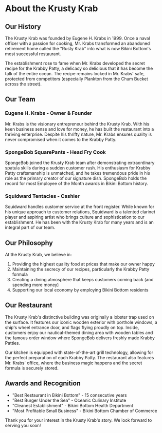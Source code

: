 # About the Krusty Krab

## Our History

The Krusty Krab was founded by Eugene H. Krabs in 1999. Once a naval officer with a passion for cooking, Mr. Krabs transformed an abandoned retirement home called the "Rusty Krab" into what is now Bikini Bottom's most successful restaurant.

The establishment rose to fame when Mr. Krabs developed the secret recipe for the Krabby Patty, a delicacy so delicious that it has become the talk of the entire ocean. The recipe remains locked in Mr. Krabs' safe, protected from competitors (especially Plankton from the Chum Bucket across the street).

## Our Team

### Eugene H. Krabs - Owner & Founder
Mr. Krabs is the visionary entrepreneur behind the Krusty Krab. With his keen business sense and love for money, he has built the restaurant into a thriving enterprise. Despite his thrifty nature, Mr. Krabs ensures quality is never compromised when it comes to the Krabby Patty.

### SpongeBob SquarePants - Head Fry Cook
SpongeBob joined the Krusty Krab team after demonstrating extraordinary spatula skills during a sudden customer rush. His enthusiasm for Krabby Patty craftsmanship is unmatched, and he takes tremendous pride in his role as the primary creator of our signature dish. SpongeBob holds the record for most Employee of the Month awards in Bikini Bottom history.

### Squidward Tentacles - Cashier
Squidward handles customer service at the front register. While known for his unique approach to customer relations, Squidward is a talented clarinet player and aspiring artist who brings culture and sophistication to our establishment. He has been with the Krusty Krab for many years and is an integral part of our team.

## Our Philosophy

At the Krusty Krab, we believe in:

1. Providing the highest quality food at prices that make our owner happy
2. Maintaining the secrecy of our recipes, particularly the Krabby Patty formula
3. Creating a dining atmosphere that keeps customers coming back (and spending more money)
4. Supporting our local economy by employing Bikini Bottom residents

## Our Restaurant

The Krusty Krab's distinctive building was originally a lobster trap used on the surface. It features our iconic wooden exterior with porthole windows, a ship's wheel entrance door, and flags flying proudly on top. Inside, customers enjoy our nautical-themed dining area with wooden tables and the famous order window where SpongeBob delivers freshly made Krabby Patties.

Our kitchen is equipped with state-of-the-art grill technology, allowing for the perfect preparation of each Krabby Patty. The restaurant also features Mr. Krabs' office, where the business magic happens and the secret formula is securely stored.

## Awards and Recognition

- "Best Restaurant in Bikini Bottom" - 15 consecutive years
- "Best Burger Under the Sea" - Oceanic Culinary Institute
- "Cleanest Establishment" - Bikini Bottom Health Department
- "Most Profitable Small Business" - Bikini Bottom Chamber of Commerce

Thank you for your interest in the Krusty Krab's story. We look forward to serving you soon!